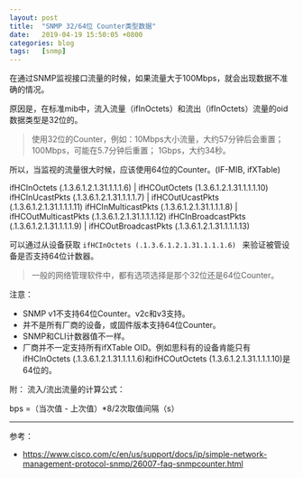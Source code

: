 ```yaml
---
layout: post
title:  "SNMP 32/64位 Counter类型数据"
date:   2019-04-19 15:50:05 +0800
categories: blog
tags:   [snmp]
---
```


在通过SNMP监视接口流量的时候，如果流量大于100Mbps，就会出现数据不准确的情况。

原因是，在标准mib中，流入流量（ifInOctets）和流出（ifInOctets）流量的oid数据类型是32位的。


> 使用32位的Counter，例如：10Mbps大小流量，大约57分钟后会重置；100Mbps，可能在5.7分钟后重置； 1Gbps，大约34秒。


所以，当监视的流量很大时候，应该使用64位的Counter。(IF-MIB, ifXTable)


ifHCInOctets (.1.3.6.1.2.1.31.1.1.1.6) | ifHCOutOctets (1.3.6.1.2.1.31.1.1.1.10)
ifHCInUcastPkts (.1.3.6.1.2.1.31.1.1.1.7) | ifHCOutUcastPkts (.1.3.6.1.2.1.31.1.1.1.11)
ifHCInMulticastPkts (.1.3.6.1.2.1.31.1.1.1.8) | ifHCOutMulticastPkts (.1.3.6.1.2.1.31.1.1.1.12)
ifHCInBroadcastPkts (.1.3.6.1.2.1.31.1.1.1.9) | ifHCOutBroadcastPkts (.1.3.6.1.2.1.31.1.1.1.13)


可以通过从设备获取 `ifHCInOctets (.1.3.6.1.2.1.31.1.1.1.6) ` 来验证被管设备是否支持64位计数器。

> 一般的网络管理软件中，都有选项选择是那个32位还是64位Counter。

注意：

-  SNMP v1不支持64位Counter。v2c和v3支持。
-  并不是所有厂商的设备，或固件版本支持64位Counter。
-  SNMP和CLI计数器值不一样。
-  厂商并不一定支持所有ifXTable OID。例如思科有的设备肯能只有ifHCInOctets (.1.3.6.1.2.1.31.1.1.1.6)和ifHCOutOctets (1.3.6.1.2.1.31.1.1.1.10)是64位的。

附：
流入/流出流量的计算公式：

bps =（当次值 - 上次值）*8/2次取值间隔（s）

---

参考：                                   

- <https://www.cisco.com/c/en/us/support/docs/ip/simple-network-management-protocol-snmp/26007-faq-snmpcounter.html>